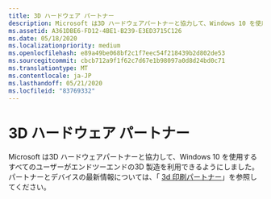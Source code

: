 ```yaml
---
title: 3D ハードウェア パートナー
description: Microsoft は3D ハードウェアパートナーと協力して、Windows 10 を使用するすべてのユーザーがエンドツーエンドの3D 製造を利用できるようにしました。
ms.assetid: A361DBE6-FD12-4BE1-B239-E3ED3715C126
ms.date: 05/18/2020
ms.localizationpriority: medium
ms.openlocfilehash: e89a49be068bf2c1f7eec54f218439b2d802de53
ms.sourcegitcommit: cbcb712a9f1f62c7d67e1b98097a0d8d24bd0c71
ms.translationtype: MT
ms.contentlocale: ja-JP
ms.lasthandoff: 05/21/2020
ms.locfileid: "83769332"
---
```

# <a name="3d-hardware-partners"></a>3D ハードウェア パートナー

Microsoft は3D ハードウェアパートナーと協力して、Windows 10 を使用するすべてのユーザーがエンドツーエンドの3D 製造を利用できるようにしました。 パートナーとデバイスの最新情報については、「 [3d 印刷パートナー](https://www.microsoft.com/3d-print/printing-partners)」を参照してください。
